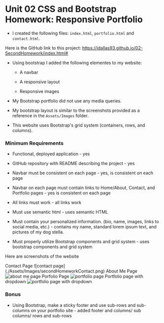 # Unit 02 CSS and Bootstrap Homework: Responsive Portfolio

* I created the following files: `index.html`, `portfolio.html` and `contact.html`.

Here is the GitHub link to this project: https://idallas93.github.io/02-SecondHomework/index.html#

* Using bootstrap I added the following elementes to my website:

   * A navbar

   * A responsive layout

   * Responsive images

* My Bootstrap portfolio did not use any media queries.

* My bootstrap layout is similar to the screenshots  provided as a reference in the `Assets/Images` folder. 

* This website uses Bootstrap's grid system (containers, rows, and columns).

### Minimum Requirements

* Functional, deployed application - yes

* GitHub repository with README describing the project - yes

* Navbar must be consistent on each page - yes, is consistent on each page

* Navbar on each page must contain links to Home/About, Contact, and Portfolio pages - yes is consistent on each page

* All links must work - all links work

* Must use semantic html - uses semantic HTML

* Must contain your personalized information. (bio, name, images, links to social media, etc.) - contains my name, standard lorem ipsum text, and pictures of my dog stella.

* Must properly utilize Bootstrap components and grid system - uses bootstrap components and grid system

Here are screenshots of the website 

Contact Page
![contact page] (./Assets/Images/secondHomeworkContact.png)
About Me Page
![about me page](https://octodex.github.com/images/yaktocat.png)
Porfolio Page
![portfolio page](https://octodex.github.com/images/yaktocat.png)
Portfolio page with dropdown
![portfolio page with dropdown](https://octodex.github.com/images/yaktocat.png)


### Bonus

* Using Bootstrap, make a sticky footer and use sub-rows and sub-columns on your portfolio site - added footer and columns/ sub columns/ rows and sub-rows


